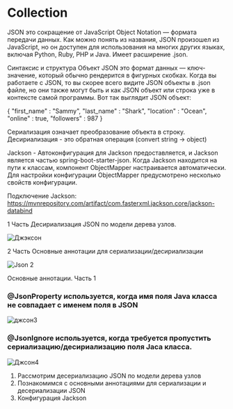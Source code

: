 # Collection

JSON это сокращение от JavaScript Object Notation — формата передачи данных. Как можно понять из названия, JSON произошел из JavaScript, но он доступен для использования на многих других языках, включая Python, Ruby, PHP и Java. Имеет расширение .json.

Синтаксис и структура
Объект JSON это формат данных — ключ-значение, который обычно рендерится в фигурных скобках. Когда вы работаете с JSON, то вы скорее всего видите JSON объекты в .json файле, но они также могут быть и как JSON объект или строка уже в контексте самой программы.
Вот так выглядит JSON объект:

{
  "first_name" : "Sammy",
  "last_name" : "Shark",
  "location" : "Ocean",
  "online" : true,
  "followers" : 987 
}

Сериализация означает преобразование объекта в строку.
Десириализация - это обратная операция (convert string -> object)

Jackson - Автоконфигурация для Jackson предоставляется, и Jackson является частью spring-boot-starter-json. Когда Jackson находится на пути к классам, компонент ObjectMapper настраивается автоматически. Для настройки конфигурации ObjectMapper предусмотрено несколько свойств конфигурации.

Подключение Jackson: https://mvnrepository.com/artifact/com.fasterxml.jackson.core/jackson-databind

1 Часть
Десириализация JSON по модели дерева узлов.

![Джэксон](https://user-images.githubusercontent.com/74898966/114870380-51008f80-9e22-11eb-92c4-98a4690c7fc9.png)

2 Часть 
Основные аннотации для сериализации/десириализации

![Json 2](https://user-images.githubusercontent.com/74898966/114890124-f02e8280-9e34-11eb-82d7-cf8faf656480.png)

Основные аннотации. Часть 1
### @JsonProperty используется, когда имя поля Java класса не совпадает с именем поля в JSON

![джсон3](https://user-images.githubusercontent.com/74898966/114894233-a6e03200-9e38-11eb-84ba-6287463e6a9e.png)





### @JsonIgnore используется, когда требуется пропустить сериализацию/десириализацию поля Jaca класса.

![Джсон4](https://user-images.githubusercontent.com/74898966/114893982-6e405880-9e38-11eb-8aef-7be755fe91b5.png)





1) Рассмотрим десериализацию JSON по модели дерева узлов
2) Познакомимся с основными аннотациями для сериализации и десериализации JSON
3) Конфигурация Jackson
